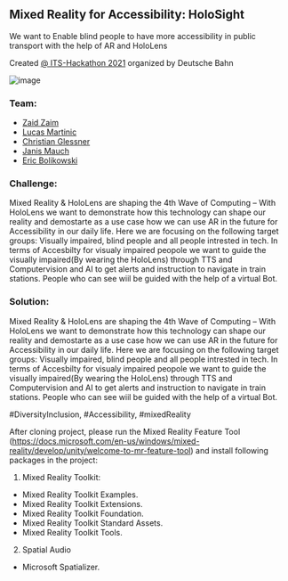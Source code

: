 ## Mixed Reality for Accessibility: HoloSight
We want to Enable blind people to have more accessibility in public transport with the help of AR and HoloLens

Created [@ ITS-Hackathon 2021](https://gobeta.de/veranstaltungen/its-city-hack-2021/) organized by Deutsche Bahn

![image](https://user-images.githubusercontent.com/43517319/136654202-1676a10f-bfa0-4205-86be-10bf69dd46aa.png)

### Team:
* [Zaid Zaim](https://www.linkedin.com/in/zaidzaim/)
* [Lucas Martinic](https://www.linkedin.com/in/lucas-martinic/)
* [Christian Glessner](https://www.linkedin.com/in/christian-glessner/)
* [Janis Mauch](https://www.linkedin.com/in/janismauch/)
* [Eric Bolikowski](https://www.linkedin.com/in/eric-bolikowski-a5302822/)

### Challenge:
Mixed Reality & HoloLens are shaping the 4th Wave of Computing – With HoloLens we want to demonstrate how this technology can shape our reality and demostarte as a use case how we can use AR in the future for Accessibility in our daily life. Here we are focusing on the following target groups: Visually impaired, blind people and all people intrested in tech. In terms of Accesbilty for visualy impaired peopole we want to guide the visually impaired(By wearing the HoloLens) through TTS and Computervision and AI to get alerts and instruction to navigate in train stations. People who can see wiil be guided with the help of a virtual Bot.

### Solution:
Mixed Reality & HoloLens are shaping the 4th Wave of Computing – With HoloLens we want to demonstrate how this technology can shape our reality and demostarte as a use case how we can use AR in the future for Accessibility in our daily life. Here we are focusing on the following target groups: Visually impaired, blind people and all people intrested in tech. In terms of Accesbilty for visualy impaired peopole we want to guide the visually impaired(By wearing the HoloLens) through TTS and Computervision and AI to get alerts and instruction to navigate in train stations. People who can see wiil be guided with the help of a virtual Bot.

#DiversityInclusion, #Accessibility, #mixedReality 

After cloning project, please run the Mixed Reality Feature Tool (https://docs.microsoft.com/en-us/windows/mixed-reality/develop/unity/welcome-to-mr-feature-tool) and install following packages in the project:
1. Mixed Reality Toolkit:
- Mixed Reality Toolkit Examples.
- Mixed Reality Toolkit Extensions.
- Mixed Reality Toolkit Foundation.
- Mixed Reality Toolkit Standard Assets.
- Mixed Reality Toolkit Tools.
2. Spatial Audio
- Microsoft Spatializer.
